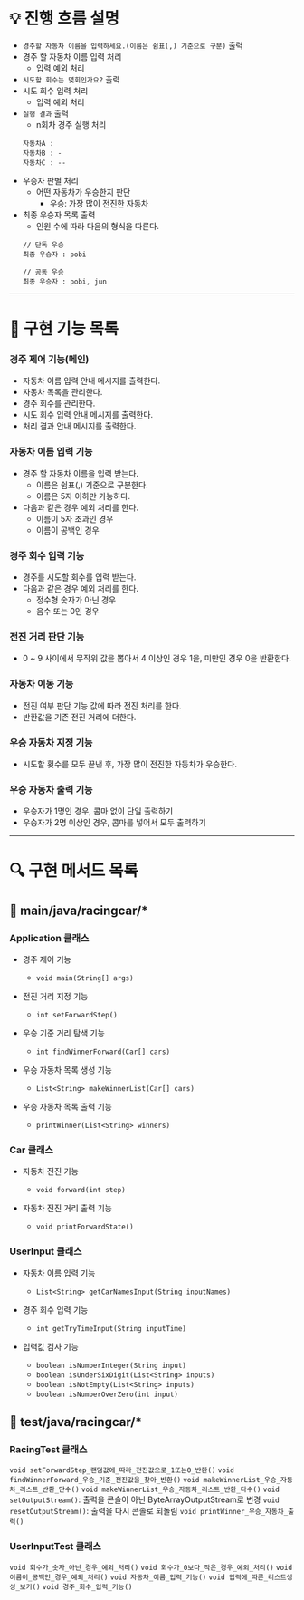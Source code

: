 # 💡 진행 흐름 설명
- ```경주할 자동차 이름을 입력하세요.(이름은 쉼표(,) 기준으로 구분)``` 출력
- 경주 할 자동차 이름 입력 처리
  - 입력 예외 처리
- ```시도할 회수는 몇회인가요?``` 출력
- 시도 회수 입력 처리
  - 입력 예외 처리
- ```실행 결과``` 출력
  - n회차 경주 실행 처리
  ```
  자동차A : 
  자동차B : -
  자동차C : --
  ```
- 우승자 판별 처리
  - 어떤 자동차가 우승한지 판단
    - 우승: 가장 많이 전진한 자동차
- 최종 우승자 목록 출력
  - 인원 수에 따라 다음의 형식을 따른다.
  ```
  // 단독 우승
  최종 우승자 : pobi
  
  // 공동 우승
  최종 우승자 : pobi, jun
  ```

---

# 🔨 구현 기능 목록

### 경주 제어 기능(메인)
- 자동차 이름 입력 안내 메시지를 출력한다.
- 자동차 목록을 관리한다.
- 경주 회수를 관리한다.
- 시도 회수 입력 안내 메시지를 출력한다.
- 처리 결과 안내 메시지를 출력한다.

### 자동차 이름 입력 기능
- 경주 할 자동차 이름을 입력 받는다.
  - 이름은 쉼표(,) 기준으로 구분한다.
  - 이름은 5자 이하만 가능하다.
- 다음과 같은 경우 예외 처리를 한다.
  - 이름이 5자 초과인 경우
  - 이름이 공백인 경우
  
### 경주 회수 입력 기능
  - 경주를 시도할 회수를 입력 받는다.
  - 다음과 같은 경우 예외 처리를 한다.
    - 정수형 숫자가 아닌 경우
    - 음수 또는 0인 경우

### 전진 거리 판단 기능
  - 0 ~ 9 사이에서 무작위 값을 뽑아서 4 이상인 경우 1을, 미만인 경우 0을 반환한다.

### 자동차 이동 기능
  - 전진 여부 판단 기능 값에 따라 전진 처리를 한다.
  - 반환값을 기존 전진 거리에 더한다.

### 우승 자동차 지정 기능
  - 시도할 횟수를 모두 끝낸 후, 가장 많이 전진한 자동차가 우승한다.

### 우승 자동차 출력 기능
  - 우승자가 1명인 경우, 콤마 없이 단일 출력하기
  - 우승자가 2명 이상인 경우, 콤마를 넣어서 모두 출력하기

---

# 🔍 구현 메서드 목록

## 🚗 main/java/racingcar/*
### Application 클래스
- 경주 제어 기능
  - `void main(String[] args)`

- 전진 거리 지정 기능
  - `int setForwardStep()`

- 우승 기준 거리 탐색 기능
  - `int findWinnerForward(Car[] cars)`

- 우승 자동차 목록 생성 기능
  - `List<String> makeWinnerList(Car[] cars)`

- 우승 자동차 목록 출력 기능
  - `printWinner(List<String> winners)`

### Car 클래스
- 자동차 전진 기능
  - `void forward(int step)`

- 자동차 전진 거리 출력 기능
  - `void printForwardState()`

### UserInput 클래스
- 자동차 이름 입력 기능
  - `List<String> getCarNamesInput(String inputNames)`

- 경주 회수 입력 기능
  - `int getTryTimeInput(String inputTime)`

- 입력값 검사 기능
  - `boolean isNumberInteger(String input)`
  - `boolean isUnderSixDigit(List<String> inputs)`
  - `boolean isNotEmpty(List<String> inputs)`
  - `boolean isNumberOverZero(int input)`


## 🚗 test/java/racingcar/*
### RacingTest 클래스
  `void setForwardStep_랜덤값에_따라_전진값으로_1또는0_반환()`
  `void findWinnerForward_우승_기준_전진값을_찾아_반환()`
  `void makeWinnerList_우승_자동차_리스트_반환_단수()`
  `void makeWinnerList_우승_자동차_리스트_반환_다수()`
  `void setOutputStream()`: 출력을 콘솔이 아닌 ByteArrayOutputStream로 변경
  `void resetOutputStream()`: 출력을 다시 콘솔로 되돌림
  `void printWinner_우승_자동차_출력()`

### UserInputTest 클래스
  `void 회수가_숫자_아닌_경우_예외_처리()`
  `void 회수가_0보다_작은_경우_예외_처리()`
  `void 이름이_공백인_경우_예외_처리()`
  `void 자동차_이름_입력_기능()`
  `void 입력에_따른_리스트생성_보기()`
  `void 경주_회수_입력_기능()`

